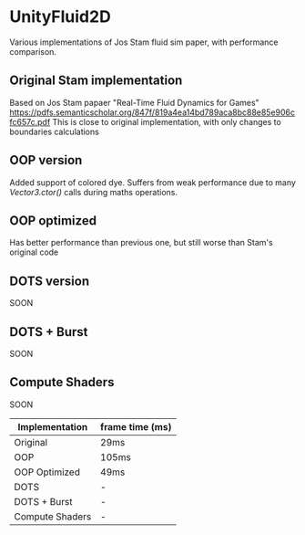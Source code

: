 # UnityFluid2D
 Various implementations of Jos Stam fluid sim paper, with performance comparison.

## Original Stam implementation
Based on Jos Stam papaer "Real-Time Fluid Dynamics for Games"
https://pdfs.semanticscholar.org/847f/819a4ea14bd789aca8bc88e85e906cfc657c.pdf
This is close to original implementation, with only changes to boundaries calculations

## OOP version
Added support of colored dye. 
Suffers from weak performance due to many *Vector3.ctor()* calls during maths operations.

## OOP optimized
Has better performance than previous one, but still worse than Stam's original code

## DOTS version
SOON

## DOTS + Burst
SOON

## Compute Shaders
SOON

Implementation | frame time (ms)
---------------|--------------
Original|29ms
OOP|105ms
OOP Optimized|49ms
DOTS|-
DOTS + Burst|-
Compute Shaders|-
